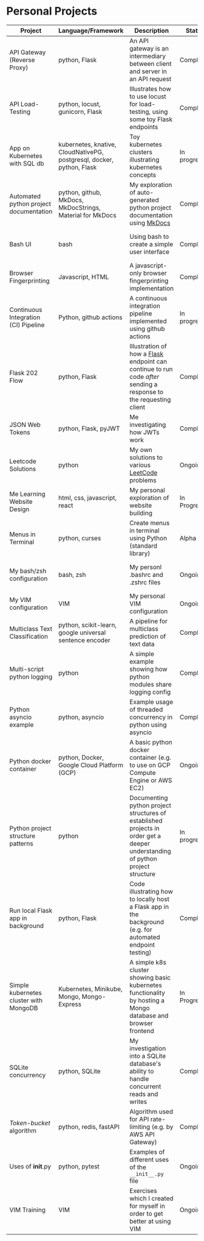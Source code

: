 # Personal Projects

| Project                        | Language/Framework     | Description                                  | Status    |Link
|--------------------------------|------------------------|----------------------------------------------|-----------|-------------
| API Gateway (Reverse Proxy)    | python, Flask          | An API gateway is an intermediary between client and server in an API request | Completed | https://github.com/J-sephB-lt-n/api-gateway-reverse-proxy-python-flask
| API Load-Testing               | python, locust, gunicorn, Flask | Illustrates how to use locust for load-testing, using some toy Flask endpoints | Completed | https://github.com/J-sephB-lt-n/api-load-testing
| App on Kubernetes with SQL db  | kubernetes, knative, CloudNativePG, postgresql, docker, python, Flask | Toy kubernetes clusters illustrating kubernetes concepts | In progress | https://github.com/J-sephB-lt-n/k8s-autoscaling-api-microservice-with-db 
| Automated python project documentation | python, github, MkDocs, MkDocStrings, Material for MkDocs | My exploration of auto-generated python project documentation using [MkDocs](https://github.com/mkdocs/mkdocs/) | Completed | https://github.com/J-sephB-lt-n/python-auto-documentation-with-mkdocstrings
| Bash UI                        | bash                   | Using bash to create a simple user interface | Completed | https://github.com/J-sephB-lt-n/shellscript-user-interaction-example
| Browser Fingerprinting         | Javascript, HTML       | A javascript-only browser fingerprinting implementation | Completed | https://github.com/J-sephB-lt-n/in-browser-device-fingerprint/
| Continuous Integration (CI) Pipeline | Python, github actions | A continuous integration pipeline implemented using github actions | In progress | https://github.com/J-sephB-lt-n/python-github-ci-pipeline   
| Flask 202 Flow                 | python, Flask          | Illustration of how a [Flask](https://github.com/pallets/flask) endpoint can continue to run code *after* sending a response to the requesting client | Completed | https://github.com/J-sephB-lt-n/flask-202-flow
| JSON Web Tokens                | python, Flask, pyJWT   | Me investigating how JWTs work               | Completed | https://github.com/J-sephB-lt-n/jwt-checkout 
| Leetcode Solutions             | python                 | My own solutions to various [LeetCode](https://leetcode.com) problems | Ongoing | https://github.com/J-sephB-lt-n/leetcode-solutions
| Me Learning Website Design     | html, css, javascript, react | My personal exploration of website building | In Progress | https://github.com/J-sephB-lt-n/me-learning-website-design 
| Menus in Terminal              | python, curses         | Create menus in terminal using Python (standard library) | Alpha | https://github.com/J-sephB-lt-n/terminal-menu            
| My bash/zsh configuration      | bash, zsh              | My personl .bashrc and .zshrc files | Ongoing | https://github.com/J-sephB-lt-n/my-personal-bashrc-zshrc
| My VIM configuration           | VIM                    | My personal VIM configuration                     | Ongoing     | https://github.com/J-sephB-lt-n/my-vim-config
| Multiclass Text Classification | python, scikit-learn, google universal sentence encoder | A pipeline for multiclass prediction of text data | Completed | https://github.com/J-sephB-lt-n/sklearn-text-classifier-pipeline 
| Multi-script python logging    | python                 | A simple example showing how python modules share logging config | Completed | https://github.com/J-sephB-lt-n/multi-script-python-logging
| Python asyncio example         | python, asyncio        | Example usage of threaded concurrency in python using asyncio | Completed | https://github.com/J-sephB-lt-n/python-asyncio-example
| Python docker container        | python, Docker, Google Cloud Platform (GCP) | A basic python docker container (e.g. to use on GCP Compute Engine or AWS EC2) | Ongoing | https://github.com/J-sephB-lt-n/python-docker-container
| Python project structure patterns | python | Documenting python project structures of established projects in order get a deeper understanding of python project structure | In progress | https://github.com/J-sephB-lt-n/python-project-layout-patterns
| Run local Flask app in background| python, Flask        | Code illustrating how to locally host a Flask app in the background (e.g. for automated endpoint testing) | Completed | https://github.com/J-sephB-lt-n/run-local-flask-app-in-background 
| Simple kubernetes cluster with MongoDB | Kubernetes, Minikube, Mongo, Mongo-Express | A simple k8s cluster showing basic kubernetes functionality by hosting a Mongo database and browser frontend | In Progress | https://github.com/J-sephB-lt-n/mongodb-with-admin-gui-in-k8s 
| SQLite concurrency             | python, SQLite         | My investigation into a SQLite database's ability to handle concurrent reads and writes | Completed | https://github.com/J-sephB-lt-n/sqlite-concurrent-writes-investigation
| *Token-bucket* algorithm       | python, redis, fastAPI | Algorithm used for API rate-limiting (e.g. by AWS API Gateway) | Completed |https://github.com/J-sephB-lt-n/rate-limiter-token-bucket-algorithm
| Uses of __init__.py            | python, pytest         | Examples of different uses of the ```__init__.py``` file | Ongoing | https://github.com/J-sephB-lt-n/uses-of-__init__.py
| VIM Training                   | VIM                    | Exercises which I created for myself in order to get better at using VIM | Ongoing | https://github.com/J-sephB-lt-n/vim-training/tree/main
